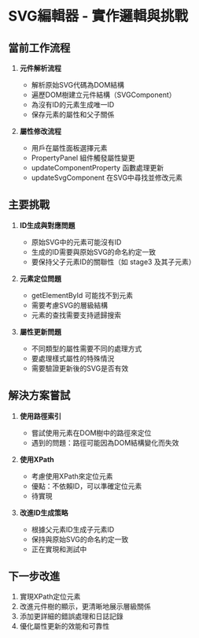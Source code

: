 # SVG編輯器 - 實作邏輯與挑戰

## 當前工作流程

1. **元件解析流程**
   - 解析原始SVG代碼為DOM結構
   - 遍歷DOM樹建立元件結構（SVGComponent）
   - 為沒有ID的元素生成唯一ID
   - 保存元素的屬性和父子關係

2. **屬性修改流程**
   - 用戶在屬性面板選擇元素
   - PropertyPanel 組件觸發屬性變更
   - updateComponentProperty 函數處理更新
   - updateSvgComponent 在SVG中尋找並修改元素

## 主要挑戰

1. **ID生成與對應問題**
   - 原始SVG中的元素可能沒有ID
   - 生成的ID需要與原始SVG的命名約定一致
   - 要保持父子元素ID的關聯性（如 stage3 及其子元素）

2. **元素定位問題**
   - getElementById 可能找不到元素
   - 需要考慮SVG的層級結構
   - 元素的查找需要支持遞歸搜索

3. **屬性更新問題**
   - 不同類型的屬性需要不同的處理方式
   - 要處理樣式屬性的特殊情況
   - 需要驗證更新後的SVG是否有效

## 解決方案嘗試

1. **使用路徑索引**
   - 嘗試使用元素在DOM樹中的路徑來定位
   - 遇到的問題：路徑可能因為DOM結構變化而失效

2. **使用XPath**
   - 考慮使用XPath來定位元素
   - 優點：不依賴ID，可以準確定位元素
   - 待實現

3. **改進ID生成策略**
   - 根據父元素ID生成子元素ID
   - 保持與原始SVG的命名約定一致
   - 正在實現和測試中

## 下一步改進

1. 實現XPath定位元素
2. 改進元件樹的顯示，更清晰地展示層級關係
3. 添加更詳細的錯誤處理和日誌記錄
4. 優化屬性更新的效能和可靠性
